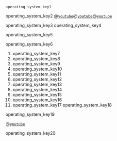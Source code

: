 ```ngMeta
operating_system_key1
```

operating_system_key2
@[`youtube`](pTdSs8kQqSA)@[`youtube`](JtepGNJyvyM)@[`youtube`](AkFi90lZmXA)

operating_system_key3
operating_system_key4


operating_system_key5


operating_system_key6


1. operating_system_key7
2. operating_system_key8
3. operating_system_key9
4. operating_system_key10
5. operating_system_key11
6. operating_system_key12
7. operating_system_key13
8. operating_system_key14
9. operating_system_key15
10. operating_system_key16
11. operating_system_key17
operating_system_key18


operating_system_key19


@[`youtube`](26QPDBe-NB8)

operating_system_key20
